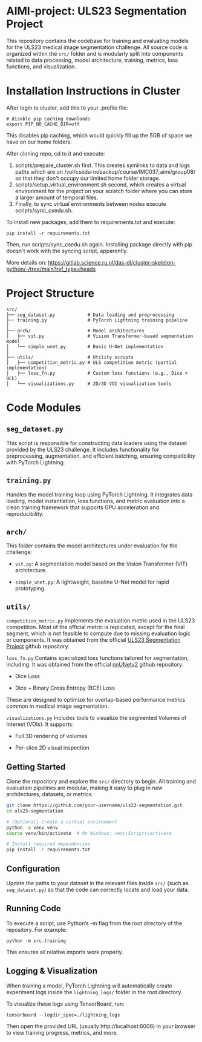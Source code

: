 # AIMI-project: ULS23 Segmentation Project

This repository contains the codebase for training and evaluating models for the ULS23 medical image segmentation challenge. All source code is organized within the ```src/``` folder and is modularly split into components related to data processing, model architecture, training, metrics, loss functions, and visualization.

# Installation Instructions in Cluster

After login to cluster, add this to your .profile file:

```
# disable pip caching downloads
export PIP_NO_CACHE_DIR=off
```

This disables pip caching, which would quickly fill up the 5GB of space we have on our home folders.

After cloning repo, cd to it and execute:
1. scripts/prepare_cluster.sh first. This creates symlinks
to data and logs paths which are on /vol/csedu-nobackup/course/IMC037_aimi/group08/ so that they don't occupy
our limited home folder storage. 
2. scripts/setup_virtual_environment.sh second, which creates a virtual environment for the project on your scratch folder where you can store a larger amount of temporal files. 
3. Finally, to sync virtual environments between nodes execute scripts/sync_csedu.sh. 

To install new packages, add them to requirements.txt and execute:

```
pip install -r requirements.txt
```

Then, run scripts/sync_csedu.sh again. Installing package directly with pip doesn't work with the syncing script, apparently.

More details on: https://gitlab.science.ru.nl/das-dl/cluster-skeleton-python/-/tree/main?ref_type=heads


# Project Structure
```
src/
├── seg_dataset.py            # Data loading and preprocessing
├── training.py               # PyTorch Lightning training pipeline
│
├── arch/                     # Model architectures
│   ├── vit.py                # Vision Transformer-based segmentation model
│   └── simple_unet.py        # Basic U-Net implementation
│
├── utils/                    # Utility scripts
│   ├── competition_metric.py # ULS competition metric (partial implementation)
│   ├── loss_fn.py            # Custom loss functions (e.g., Dice + BCE)
│   └── visualizations.py     # 2D/3D VOI visualization tools
```

# Code Modules

## ```seg_dataset.py```
This script is responsible for constructing data loaders using the dataset provided by the ULS23 challenge. It includes functionality for preprocessing, augmentation, and efficient batching, ensuring compatibility with PyTorch Lightning.

## ```training.py```
Handles the model training loop using PyTorch Lightning. It integrates data loading, model instantiation, loss functions, and metric evaluation into a clean training framework that supports GPU acceleration and reproducibility.

## ```arch/```
This folder contains the model architectures under evaluation for the challenge:

- ```vit.py```: A segmentation model based on the Vision Transformer (ViT) architecture.

- ```simple_unet.py```: A lightweight, baseline U-Net model for rapid prototyping.

## ```utils/```
```competition_metric.py```
Implements the evaluation metric used in the ULS23 competition. Most of the official metric is replicated, except for the final segment, which is not feasible to compute due to missing evaluation logic or components. It was obtained from the official [ULS23 Segmentation Project](https://github.com/DIAGNijmegen/ULS23) github repository.

```loss_fn.py```
Contains specialized loss functions tailored for segmentation, including. It was obtained from the official [nnUNetv2](https://github.com/MIC-DKFZ/nnUNet) github repository:

- Dice Loss

- Dice + Binary Cross Entropy (BCE) Loss

These are designed to optimize for overlap-based performance metrics common in medical image segmentation.

```visualizations.py```
Includes tools to visualize the segmented Volumes of Interest (VOIs). It supports:

- Full 3D rendering of volumes

- Per-slice 2D visual inspection

## Getting Started

Clone the repository and explore the `src/` directory to begin. All training and evaluation pipelines are modular, making it easy to plug in new architectures, datasets, or metrics.

```bash
git clone https://github.com/your-username/uls23-segmentation.git
cd uls23-segmentation

# (Optional) Create a virtual environment
python -m venv venv
source venv/bin/activate  # On Windows: venv\Scripts\activate

# Install required dependencies
pip install -r requirements.txt
```

## Configuration
Update the paths to your dataset in the relevant files inside ```src/``` (such as ```seg_dataset.py```) so that the code can correctly locate and load your data.

## Running Code
To execute a script, use Python’s -m flag from the root directory of the repository. For example:
```
python -m src.training
```
This ensures all relative imports work properly.

## Logging & Visualization

When training a model, PyTorch Lightning will automatically create experiment logs inside the ```lightning_logs/``` folder in the root directory.

To visualize these logs using TensorBoard, run:
```
tensorboard --logdir_spec=./lightning_logs
```

Then open the provided URL (usually http://localhost:6006) in your browser to view training progress, metrics, and more.